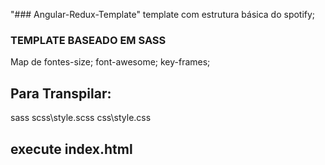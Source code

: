 "### Angular-Redux-Template" 
template com estrutura básica do spotify;

### TEMPLATE BASEADO EM SASS
Map de fontes-size;
font-awesome;
key-frames;

## Para Transpilar:
sass scss\style.scss css\style.css

## execute index.html
